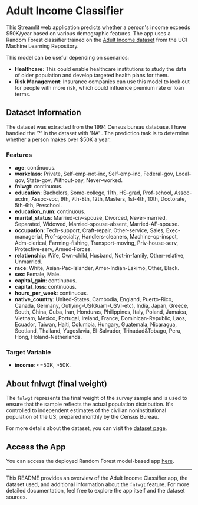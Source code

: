 # Adult Income Classifier

This Streamlit web application predicts whether a person's income exceeds $50K/year based on various demographic features. The app uses a Random Forest classifier trained on the [Adult Income dataset](https://archive.ics.uci.edu/ml/datasets/adult) from the UCI Machine Learning Repository.

This model can be useful depending on scenarios:

- **Healthcare**: This could enable healthcare institutions to study the data of older population and develop targeted health plans for them.
- **Risk Management**: Insurance companies can use this model to look out for people with more risk, which could influence premium rate or loan terms.

## Dataset Information

The dataset was extracted from the 1994 Census bureau database. I have handled the '?' in the dataset with 'NA' . The prediction task is to determine whether a person makes over $50K a year.

### Features

- **age**: continuous.
- **workclass**: Private, Self-emp-not-inc, Self-emp-inc, Federal-gov, Local-gov, State-gov, Without-pay, Never-worked.
- **fnlwgt**: continuous.
- **education**: Bachelors, Some-college, 11th, HS-grad, Prof-school, Assoc-acdm, Assoc-voc, 9th, 7th-8th, 12th, Masters, 1st-4th, 10th, Doctorate, 5th-6th, Preschool.
- **education_num**: continuous.
- **marital_status**: Married-civ-spouse, Divorced, Never-married, Separated, Widowed, Married-spouse-absent, Married-AF-spouse.
- **occupation**: Tech-support, Craft-repair, Other-service, Sales, Exec-managerial, Prof-specialty, Handlers-cleaners, Machine-op-inspct, Adm-clerical, Farming-fishing, Transport-moving, Priv-house-serv, Protective-serv, Armed-Forces.
- **relationship**: Wife, Own-child, Husband, Not-in-family, Other-relative, Unmarried.
- **race**: White, Asian-Pac-Islander, Amer-Indian-Eskimo, Other, Black.
- **sex**: Female, Male.
- **capital_gain**: continuous.
- **capital_loss**: continuous.
- **hours_per_week**: continuous.
- **native_country**: United-States, Cambodia, England, Puerto-Rico, Canada, Germany, Outlying-US(Guam-USVI-etc), India, Japan, Greece, South, China, Cuba, Iran, Honduras, Philippines, Italy, Poland, Jamaica, Vietnam, Mexico, Portugal, Ireland, France, Dominican-Republic, Laos, Ecuador, Taiwan, Haiti, Columbia, Hungary, Guatemala, Nicaragua, Scotland, Thailand, Yugoslavia, El-Salvador, Trinadad&Tobago, Peru, Hong, Holand-Netherlands.

### Target Variable

- **income**: <=50K, >50K.

## About fnlwgt (final weight)

The `fnlwgt` represents the final weight of the survey sample and is used to ensure that the sample reflects the actual population distribution. It's controlled to independent estimates of the civilian noninstitutional population of the US, prepared monthly by the Census Bureau.

For more details about the dataset, you can visit the [dataset page](https://archive.ics.uci.edu/ml/datasets/adult).

## Access the App

You can access the deployed Random Forest model-based app [here](https://adultincomeclassifier-o9u0pczpe9.streamlit.app/).

---

This README provides an overview of the Adult Income Classifier app, the dataset used, and additional information about the `fnlwgt` feature. For more detailed documentation, feel free to explore the app itself and the dataset sources.
